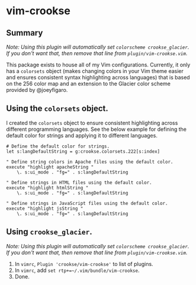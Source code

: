 # vim-crookse

## Summary

*Note: Using this plugin will automatically set `colorscheme crookse_glacier`. If you don't want that, then remove that line from `plugin/vim-crookse.vim`.*

This package exists to house all of my Vim configurations. Currently, it only has a `colorsets` object (makes changing colors in your Vim theme easier and ensures consistent syntax highlighting across languages) that is based on the 256 color map and an extension to the Glacier color scheme provided by @joeyfigaro.

## Using the `colorsets` object.

I created the `colorsets` object to ensure consistent highlighting across different programming languages. See the below example for defining the default color for strings and applying it to different languages.

```vim
# Define the default color for strings.
let s:langDefaultString = g:crookse.colorsets.222[s:index]

" Define string colors in Apache files using the default color.
execute "highlight apacheString "
	\. s:ui_mode . "fg=" . s:langDefaultString

" Define strings in HTML files using the default color.
execute "highlight htmlString "
	\. s:ui_mode . "fg=" . s:langDefaultString

" Define strings in JavaScript files using the default color.
execute "highlight jsString "
	\. s:ui_mode . "fg=" . s:langDefaultString

```

## Using `crookse_glacier`.

*Note: Using this plugin will automatically set `colorscheme crookse_glacier`. If you don't want that, then remove that line from `plugin/vim-crookse.vim`.*

1. In `vimrc`, `Plugin 'crookse/vim-crookse'` to list of plugins.
2. In `vimrc`, add `set rtp+=~/.vim/bundle/vim-crookse`.
3. Done.
